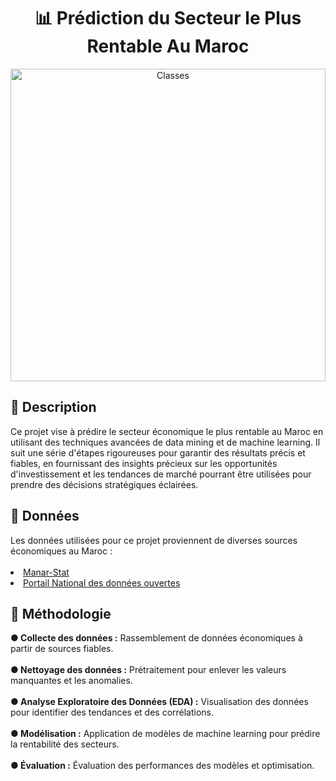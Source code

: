 <div align="center">
  <h1 id="top" align="center"> 📊 Prédiction du Secteur le Plus Rentable Au Maroc</h1>
  <img src="imgs/image.jpg" width="100%" height="500px" alt="Classes"></div>

<h2 id="description"> 📍 Description</h2>
Ce projet vise à prédire le secteur économique le plus rentable au Maroc en utilisant des techniques avancées de data mining et de machine learning. Il suit une série d'étapes rigoureuses pour garantir des résultats précis et fiables, en fournissant des insights précieux sur les opportunités d'investissement et les tendances de marché pourrant être utilisées pour prendre des décisions stratégiques éclairées.
<h2 id="données"> 📂 Données</h2>
Les données utilisées pour ce projet proviennent de diverses sources économiques au Maroc : <br><br>
<li><a href="https://manar.finances.gov.ma/manar/Consultation_domainetableau#manar">Manar-Stat</a></li>
<li><a href="https://www.data.gov.ma/">Portail National des données ouvertes</a></li>

<h2 id="méthodologie"> 📎 Méthodologie</h2>
<b> ●    Collecte des données :</b> Rassemblement de données économiques à partir de sources fiables.<br><br>
<b> ●    Nettoyage des données :</b> Prétraitement pour enlever les valeurs manquantes et les anomalies.<br><br>
<b> ●    Analyse Exploratoire des Données (EDA) :</b> Visualisation des données pour identifier des tendances et des corrélations.<br><br>
<b> ●    Modélisation :</b> Application de modèles de machine learning pour prédire la rentabilité des secteurs.<br><br>
<b> ●    Évaluation :</b> Évaluation des performances des modèles et optimisation.<br><br>


